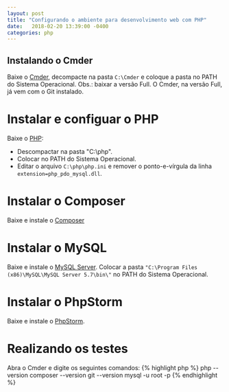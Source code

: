 ```yaml
---
layout: post
title: "Configurando o ambiente para desenvolvimento web com PHP"
date:   2018-02-20 13:39:00 -0400
categories: php
---
```

## Instalando o Cmder
Baixe o [Cmder](http://cmder.net/), decompacte na pasta `C:\Cmder` e coloque a pasta no PATH do Sistema Operacional.
Obs.: baixar a versão Full. O Cmder, na versão Full, já vem com o Git instalado.<br>

# Instalar e configuar o PHP
Baixe o [PHP](http://php.net/downloads.php):
* Descompactar na pasta "C:\php".
* Colocar no PATH do Sistema Operacional.
* Editar o arquivo `C:\php\php.ini` e remover o ponto-e-vírgula da linha `extension=php_pdo_mysql.dll`.

# Instalar o Composer
Baixe e instale o [Composer](https://getcomposer.org/download/)

# Instalar o MySQL
Baixe e instale o [MySQL Server](https://dev.mysql.com/downloads/mysql/). Colocar a pasta `"C:\Program Files (x86)\MySQL\MySQL Server 5.7\bin\"` no PATH do Sistema Operacional.

# Instalar o PhpStorm
Baixe e instale o [PhpStorm](https://www.jetbrains.com/phpstorm/).

# Realizando os testes
Abra o Cmder e digite os seguintes comandos:
{% highlight php %}
php --version
composer --version
git --version
mysql -u root -p
{% endhighlight %}